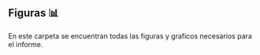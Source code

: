 ## Figuras :bar_chart:

En este carpeta se encuentran todas las figuras y graficos necesarios para el informe.